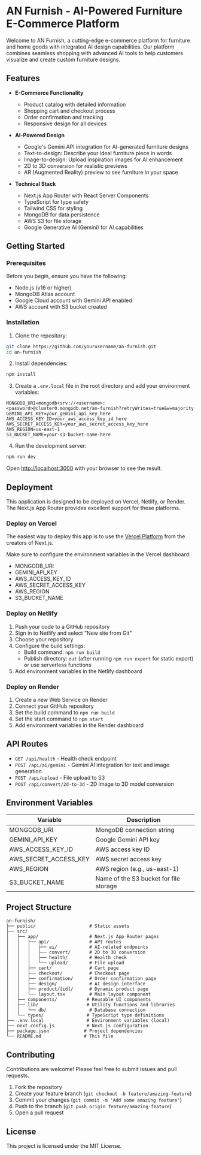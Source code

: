 # AN Furnish - AI-Powered Furniture E-Commerce Platform

Welcome to AN Furnish, a cutting-edge e-commerce platform for furniture and home goods with integrated AI design capabilities. Our platform combines seamless shopping with advanced AI tools to help customers visualize and create custom furniture designs.

## Features

- **E-Commerce Functionality**
  - Product catalog with detailed information
  - Shopping cart and checkout process
  - Order confirmation and tracking
  - Responsive design for all devices

- **AI-Powered Design**
  - Google's Gemini API integration for AI-generated furniture designs
  - Text-to-design: Describe your ideal furniture piece in words
  - Image-to-design: Upload inspiration images for AI enhancement
  - 2D to 3D conversion for realistic previews
  - AR (Augmented Reality) preview to see furniture in your space

- **Technical Stack**
  - Next.js App Router with React Server Components
  - TypeScript for type safety
  - Tailwind CSS for styling
  - MongoDB for data persistence
  - AWS S3 for file storage
  - Google Generative AI (Gemini) for AI capabilities

## Getting Started

### Prerequisites

Before you begin, ensure you have the following:

- Node.js (v16 or higher)
- MongoDB Atlas account
- Google Cloud account with Gemini API enabled
- AWS account with S3 bucket created

### Installation

1. Clone the repository:
```bash
git clone https://github.com/yourusername/an-furnish.git
cd an-furnish
```

2. Install dependencies:
```bash
npm install
```

3. Create a `.env.local` file in the root directory and add your environment variables:
```env
MONGODB_URI=mongodb+srv://<username>:<password>@cluster0.mongodb.net/an-furnish?retryWrites=true&w=majority
GEMINI_API_KEY=your_gemini_api_key_here
AWS_ACCESS_KEY_ID=your_aws_access_key_id_here
AWS_SECRET_ACCESS_KEY=your_aws_secret_access_key_here
AWS_REGION=us-east-1
S3_BUCKET_NAME=your-s3-bucket-name-here
```

4. Run the development server:
```bash
npm run dev
```

Open [http://localhost:3000](http://localhost:3000) with your browser to see the result.

## Deployment

This application is designed to be deployed on Vercel, Netlify, or Render. The Next.js App Router provides excellent support for these platforms.

### Deploy on Vercel

The easiest way to deploy this app is to use the [Vercel Platform](https://vercel.com/new) from the creators of Next.js.

Make sure to configure the environment variables in the Vercel dashboard:
- MONGODB_URI
- GEMINI_API_KEY
- AWS_ACCESS_KEY_ID
- AWS_SECRET_ACCESS_KEY
- AWS_REGION
- S3_BUCKET_NAME

### Deploy on Netlify

1. Push your code to a GitHub repository
2. Sign in to Netlify and select "New site from Git"
3. Choose your repository
4. Configure the build settings:
   - Build command: `npm run build`
   - Publish directory: `out` (after running `npm run export` for static export) or use serverless functions
5. Add environment variables in the Netlify dashboard

### Deploy on Render

1. Create a new Web Service on Render
2. Connect your GitHub repository
3. Set the build command to `npm run build`
4. Set the start command to `npm start`
5. Add environment variables in the Render dashboard

## API Routes

- `GET /api/health` - Health check endpoint
- `POST /api/ai/gemini` - Gemini AI integration for text and image generation
- `POST /api/upload` - File upload to S3
- `POST /api/convert/2d-to-3d` - 2D image to 3D model conversion

## Environment Variables

| Variable | Description |
|--------|-------------|
| MONGODB_URI | MongoDB connection string |
| GEMINI_API_KEY | Google Gemini API key |
| AWS_ACCESS_KEY_ID | AWS access key ID |
| AWS_SECRET_ACCESS_KEY | AWS secret access key |
| AWS_REGION | AWS region (e.g., us-east-1) |
| S3_BUCKET_NAME | Name of the S3 bucket for file storage |

## Project Structure

```
an-furnish/
├── public/                    # Static assets
├── src/
│   ├── app/                   # Next.js App Router pages
│   │   ├── api/               # API routes
│   │   │   ├── ai/            # AI-related endpoints
│   │   │   ├── convert/       # 2D to 3D conversion
│   │   │   ├── health/        # Health check
│   │   │   └── upload/        # File upload
│   │   ├── cart/              # Cart page
│   │   ├── checkout/          # Checkout page
│   │   ├── confirmation/      # Order confirmation page
│   │   ├── design/            # AI design interface
│   │   ├── product/[id]/      # Dynamic product page
│   │   └── layout.tsx         # Main layout component
│   ├── components/           # Reusable UI components
│   ├── lib/                  # Utility functions and libraries
│   │   └── db/                # Database connection
│   └── types/                # TypeScript type definitions
├── .env.local                # Environment variables (local)
├── next.config.js            # Next.js configuration
├── package.json             # Project dependencies
└── README.md                # This file
```

## Contributing

Contributions are welcome! Please feel free to submit issues and pull requests.

1. Fork the repository
2. Create your feature branch (`git checkout -b feature/amazing-feature`)
3. Commit your changes (`git commit -m 'Add some amazing feature'`)
4. Push to the branch (`git push origin feature/amazing-feature`)
5. Open a pull request

## License

This project is licensed under the MIT License.